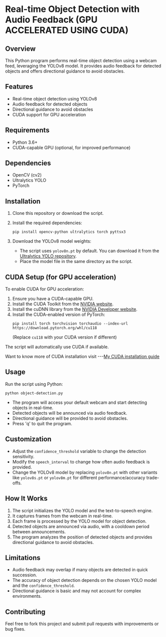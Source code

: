 # Real-time Object Detection with Audio Feedback (GPU ACCELERATED USING CUDA)

## Overview
This Python program performs real-time object detection using a webcam feed, leveraging the YOLOv8 model. It provides audio feedback for detected objects and offers directional guidance to avoid obstacles.

## Features
- Real-time object detection using YOLOv8
- Audio feedback for detected objects
- Directional guidance to avoid obstacles
- CUDA support for GPU acceleration

## Requirements
- Python 3.6+
- CUDA-capable GPU (optional, for improved performance)

## Dependencies
- OpenCV (cv2)
- Ultralytics YOLO
- PyTorch
  

## Installation

1. Clone this repository or download the script.

2. Install the required dependencies:
   ```
   pip install opencv-python ultralytics torch pyttsx3
   ```

3. Download the YOLOv8 model weights:
   - The script uses `yolov8n.pt` by default. You can download it from the [Ultralytics YOLO repository](https://github.com/ultralytics/yolov8).
   - Place the model file in the same directory as the script.

## CUDA Setup (for GPU acceleration)

To enable CUDA for GPU acceleration:

1. Ensure you have a CUDA-capable GPU.
2. Install the CUDA Toolkit from the [NVIDIA website](https://developer.nvidia.com/cuda-downloads).
3. Install the cuDNN library from the [NVIDIA Developer website](https://developer.nvidia.com/cudnn).
4. Install the CUDA-enabled version of PyTorch:
   ```
   pip install torch torchvision torchaudio --index-url https://download.pytorch.org/whl/cu118
   ```
   (Replace `cu118` with your CUDA version if different)

The script will automatically use CUDA if available.

Want to know more of CUDA installation visit ---[My CUDA installation guide](https://github.com/anugraheeth/OpenCV-with-CUDA-Accelerating-Deep-Learning-on-GPU-)

## Usage

Run the script using Python:

```
python object-detection.py
```

- The program will access your default webcam and start detecting objects in real-time.
- Detected objects will be announced via audio feedback.
- Directional guidance will be provided to avoid obstacles.
- Press 'q' to quit the program.

## Customization

- Adjust the `confidence_threshold` variable to change the detection sensitivity.
- Modify the `speech_interval` to change how often audio feedback is provided.
- Change the YOLOv8 model by replacing `yolov8n.pt` with other variants like `yolov8s.pt` or `yolov8m.pt` for different performance/accuracy trade-offs.

## How It Works

1. The script initializes the YOLO model and the text-to-speech engine.
2. It captures frames from the webcam in real-time.
3. Each frame is processed by the YOLO model for object detection.
4. Detected objects are announced via audio, with a cooldown period between announcements.
5. The program analyzes the position of detected objects and provides directional guidance to avoid obstacles.

## Limitations

- Audio feedback may overlap if many objects are detected in quick succession.
- The accuracy of object detection depends on the chosen YOLO model and the `confidence_threshold`.
- Directional guidance is basic and may not account for complex environments.

## Contributing

Feel free to fork this project and submit pull requests with improvements or bug fixes.

